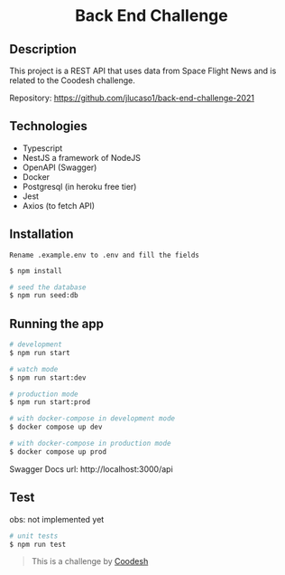 <h1 align="center" >Back End Challenge</h1>

## Description

This project is a REST API that uses data from Space Flight News and is related to the Coodesh challenge.

Repository: https://github.com/jlucaso1/back-end-challenge-2021

## Technologies

- Typescript
- NestJS a framework of NodeJS
- OpenAPI (Swagger)
- Docker
- Postgresql (in heroku free tier)
- Jest
- Axios (to fetch API)

## Installation

```
Rename .example.env to .env and fill the fields
```
```bash
$ npm install

# seed the database
$ npm run seed:db
```

## Running the app

```bash
# development
$ npm run start

# watch mode
$ npm run start:dev

# production mode
$ npm run start:prod

# with docker-compose in development mode
$ docker compose up dev

# with docker-compose in production mode
$ docker compose up prod
```

Swagger Docs url: http://localhost:3000/api

## Test
obs: not implemented yet
```bash
# unit tests
$ npm run test
```

>  This is a challenge by [Coodesh](https://coodesh.com/)

